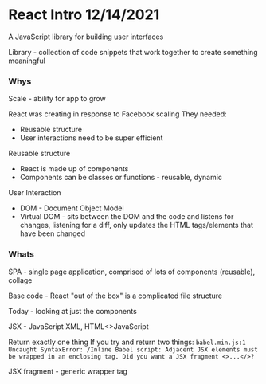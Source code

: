 # React Intro 12/14/2021

A JavaScript library for building user interfaces

Library - collection of code snippets that work together to create something meaningful

### Whys
Scale - ability for app to grow

React was creating in response to Facebook scaling
They needed:
- Reusable structure
- User interactions need to be super efficient

Reusable structure
- React is made up of components
- Components can be classes or functions - reusable, dynamic

User Interaction
- DOM - Document Object Model
- Virtual DOM - sits between the DOM and the code and listens for changes, listening for a diff, only updates the HTML tags/elements that have been changed


### Whats

SPA - single page application, comprised of lots of components (reusable), collage

Base code - React "out of the box" is a complicated file structure


Today - looking at just the components



JSX - JavaScript XML, HTML<>JavaScript


Return exactly one thing
If you try and return two things: `babel.min.js:1 Uncaught SyntaxError: /Inline Babel script: Adjacent JSX elements must be wrapped in an enclosing tag. Did you want a JSX fragment <>...</>?`

JSX fragment - generic wrapper tag
